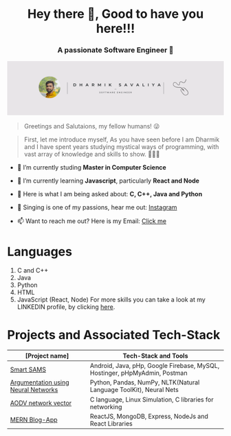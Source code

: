 <h1 align="center">Hey there 👋, Good to have you here!!!</h1>
<h3 align="center">A passionate Software Engineer 🤗 </h3>

<img src="https://github.com/s-dharmik/s-dharmik/blob/master/Dharmik%20Logo.png" alt="s-dharmik" />

> Greetings and Salutaions, my fellow humans! 😜 

>First, let me introduce myself, As you have seen before I am Dharmik and I have spent years studying mystical ways of programming, with vast array of knowledge and skills to show. 🧔🏻‍♂️ 

- 🔭 I’m currently studing **Master in Computer Science**

- 🌱 I’m currently learning **Javascript**, particularly **React and Node**

- 💬 Here is what I am being asked about: **C, C++, Java and Python**

- 🎤 Singing is one of my passions, hear me out: [Instagram](https://www.instagram.com/_be_dharmik_/)

- 📫 Want to reach me out? Here is my Email: [Click me](savaliyadharmik007@gmail.com)

# Languages
1. C and C++
2. Java
3. Python
4. HTML
5. JavaScript (React, Node)
For more skills you can take a look at my LINKEDIN profile, by clicking [here](https://www.linkedin.com/in/ds-dharmik/).

# Projects and Associated Tech-Stack
| [Project name] | Tech-Stack and Tools |
| --------------------|------------|
| [Smart SAMS](https://github.com/s-dharmik/Smart-SAMS)  | Android, Java, pHp, Google Firebase, MySQL, Hostinger, pHpMyAdmin, Postman |
| [Argumentation using Neural Networks](https://github.com/s-dharmik/Argumentation-using-Neural-Nets) | Python, Pandas, NumPy, NLTK(Natural Language ToolKit), Neural Nets  |
| [AODV network vector](https://github.com/s-dharmik/Ad-HOC-on-demand-Distance-Vector-Routing-Protocol)| C language, Linux Simulation, C libraries for networking |
| [MERN Blog-App](https://github.com/s-dharmik/MERN_Blog_app) | ReactJS, MongoDB, Express, NodeJs and React Libraries|


